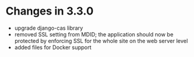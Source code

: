 # Changes in 3.3.0

- upgrade django-cas library
- removed SSL setting from MDID; the application should now
  be protected by enforcing SSL for the whole site on the
  web server level
- added files for Docker support

